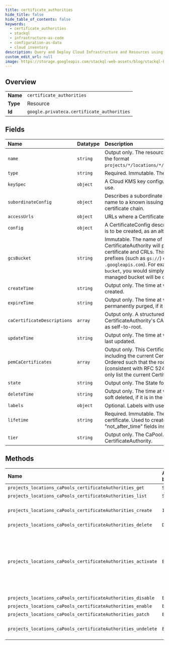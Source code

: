 ```yaml
---
title: certificate_authorities
hide_title: false
hide_table_of_contents: false
keywords:
  - certificate_authorities
  - stackql
  - infrastructure-as-code
  - configuration-as-data
  - cloud inventory
description: Query and Deploy Cloud Infrastructure and Resources using SQL
custom_edit_url: null
image: https://storage.googleapis.com/stackql-web-assets/blog/stackql-blog-post-featured-image.png
---
```

  
    

## Overview
<table><tbody>
<tr><td><b>Name</b></td><td><code>certificate_authorities</code></td></tr>
<tr><td><b>Type</b></td><td>Resource</td></tr>
<tr><td><b>Id</b></td><td><code>google.privateca.certificate_authorities</code></td></tr>
</tbody></table>

## Fields
| Name | Datatype | Description |
|:-----|:---------|:------------|
| `name` | `string` | Output only. The resource name for this CertificateAuthority in the format `projects/*/locations/*/caPools/*/certificateAuthorities/*`. |
| `type` | `string` | Required. Immutable. The Type of this CertificateAuthority. |
| `keySpec` | `object` | A Cloud KMS key configuration that a CertificateAuthority will use. |
| `subordinateConfig` | `object` | Describes a subordinate CA's issuers. This is either a resource name to a known issuing CertificateAuthority, or a PEM issuer certificate chain. |
| `accessUrls` | `object` | URLs where a CertificateAuthority will publish content. |
| `config` | `object` | A CertificateConfig describes an X.509 certificate or CSR that is to be created, as an alternative to using ASN.1. |
| `gcsBucket` | `string` | Immutable. The name of a Cloud Storage bucket where this CertificateAuthority will publish content, such as the CA certificate and CRLs. This must be a bucket name, without any prefixes (such as `gs://`) or suffixes (such as `.googleapis.com`). For example, to use a bucket named `my-bucket`, you would simply specify `my-bucket`. If not specified, a managed bucket will be created. |
| `createTime` | `string` | Output only. The time at which this CertificateAuthority was created. |
| `expireTime` | `string` | Output only. The time at which this CertificateAuthority will be permanently purged, if it is in the DELETED state. |
| `caCertificateDescriptions` | `array` | Output only. A structured description of this CertificateAuthority's CA certificate and its issuers. Ordered as self-to-root. |
| `updateTime` | `string` | Output only. The time at which this CertificateAuthority was last updated. |
| `pemCaCertificates` | `array` | Output only. This CertificateAuthority's certificate chain, including the current CertificateAuthority's certificate. Ordered such that the root issuer is the final element (consistent with RFC 5246). For a self-signed CA, this will only list the current CertificateAuthority's certificate. |
| `state` | `string` | Output only. The State for this CertificateAuthority. |
| `deleteTime` | `string` | Output only. The time at which this CertificateAuthority was soft deleted, if it is in the DELETED state. |
| `labels` | `object` | Optional. Labels with user-defined metadata. |
| `lifetime` | `string` | Required. Immutable. The desired lifetime of the CA certificate. Used to create the "not_before_time" and "not_after_time" fields inside an X.509 certificate. |
| `tier` | `string` | Output only. The CaPool.Tier of the CaPool that includes this CertificateAuthority. |
## Methods
| Name | Accessible by | Required Params | Description |
|:-----|:--------------|:----------------|:------------|
| `projects_locations_caPools_certificateAuthorities_get` | `SELECT` | `name` | Returns a CertificateAuthority. |
| `projects_locations_caPools_certificateAuthorities_list` | `SELECT` | `parent` | Lists CertificateAuthorities. |
| `projects_locations_caPools_certificateAuthorities_create` | `INSERT` | `parent` | Create a new CertificateAuthority in a given Project and Location. |
| `projects_locations_caPools_certificateAuthorities_delete` | `DELETE` | `name` | Delete a CertificateAuthority. |
| `projects_locations_caPools_certificateAuthorities_activate` | `EXEC` | `name` | Activate a CertificateAuthority that is in state AWAITING_USER_ACTIVATION and is of type SUBORDINATE. After the parent Certificate Authority signs a certificate signing request from FetchCertificateAuthorityCsr, this method can complete the activation process. |
| `projects_locations_caPools_certificateAuthorities_disable` | `EXEC` | `name` | Disable a CertificateAuthority. |
| `projects_locations_caPools_certificateAuthorities_enable` | `EXEC` | `name` | Enable a CertificateAuthority. |
| `projects_locations_caPools_certificateAuthorities_patch` | `EXEC` | `name` | Update a CertificateAuthority. |
| `projects_locations_caPools_certificateAuthorities_undelete` | `EXEC` | `name` | Undelete a CertificateAuthority that has been deleted. |
